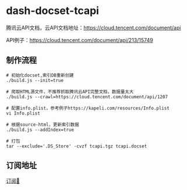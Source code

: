 # dash-docset-tcapi

腾讯云API文档，云API文档地址：https://cloud.tencent.com/document/api

API例子：https://cloud.tencent.com/document/api/213/15749

## 制作流程

```shell
# 初始化docset,索引DB重新创建
./build.js --init=true

# 爬取HTML源文件，不推荐抓取腾讯云API完整文档，数据量太大
./build.js --crawl=https://cloud.tencent.com/document/api/1207

# 配置info.plist，参考例子https://kapeli.com/resources/Info.plist
vi Info.plist

# 根据source-html，更新索引数据
./build.js --addIndex=true

# 打包
tar --exclude='.DS_Store' -cvzf tcapi.tgz tcapi.docset
```

## 订阅地址

[订阅🔔](dash-feed://https%3A%2F%2Fraw.githubusercontent.com%2Falanhg%2Fdash-docset-tcapi%2Fmain%2Ffeed.xml)



